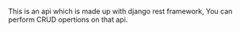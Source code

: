 This is an api  which is made up with django rest framework, You can perform CRUD opertions on that api.
